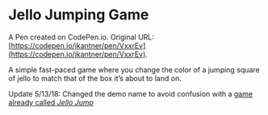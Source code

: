 # Jello Jumping Game

A Pen created on CodePen.io. Original URL: [https://codepen.io/jkantner/pen/VxxrEv](https://codepen.io/jkantner/pen/VxxrEv).

A simple fast-paced game where you change the color of a jumping square of jello to match that of the box it’s about to land on.

Update 5/13/18: Changed the demo name to avoid confusion with a [game already called *Jello Jump*](https://www.youtube.com/watch?v=4nONt9Dyn-U)